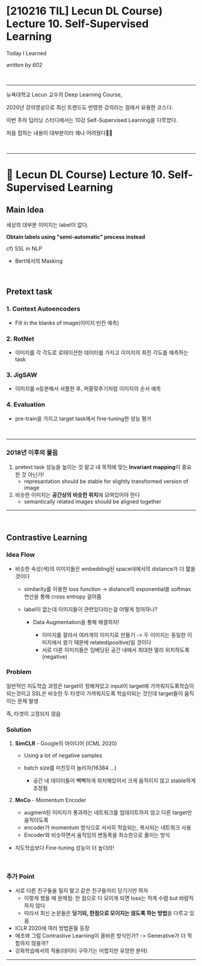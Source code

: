 # [210216 TIL] Lecun DL Course) Lecture 10. Self-Supervised Learning

Today I Learned

_written by 602_

<br/>



---

뉴욕대학교 Lecun 교수의 Deep Learning Course,

2020년 강의영상으로 최신 트렌드도 반영한 강의라는 점에서 유용한 코스다.

이번 주차 딥러닝 스터디에서는 10강 Self-Supervised Learning을 다루었다.

처음 접하는 내용이 대부분이라 꽤나 어려웠다🤦‍♀️



<br/>



---

# 👀 Lecun DL Course) Lecture 10. Self-Supervised Learning





## Main Idea

세상의 대부분 이미지는 label이 없다.

**Obtain labels using "semi-automatic" process instead**



cf) SSL in NLP

- Bert에서의 Masking

<br/>



## Pretext task



### 1. Context Autoencoders

- Fill in the blanks of image(이미지 빈칸 예측)

### 2. RotNet

- 이미지를 각 각도로 로테이션한 데이터를 가지고 이미지의 회전 각도를 예측하는 task

### 3. JigSAW

- 이미지를 n등분해서 셔플한 후, 퍼즐맞추기처럼 이미지의 순서 예측

### 4. Evaluation

- pre-train을 가지고 target task에서 fine-tuning한 성능 평가



<br/>



---



### 2018년 이후의 물음

1. pretext task 성능을 높이는 것 말고 내 목적에 맞는 **Invariant mapping**이 중요한 것 아닌가!
   - represantation should be stable for slightly transformed version of image
2. 비슷한 이미지는 **공간상의 비슷한 위치**에 모여있어야 한다
   - semantically related images should be aligned together



---



<br/>



## Contrastive Learning



### Idea Flow

- 비슷한 속성(색)의 이미지들은 embedding된 space내에서의 distance가 더 짧을 것이다

  - similarity를 이용한 loss function -> distance의 exponential을 softmax 연산을 통해 cross entropy 걸어줌

  - label이 없는데 이미지들이 관련있다라는걸 어떻게 정의하나?

    - Data Augmentation을 통해 해결하자!

      - 이미지를 잘라서 여러개의 이미지로 만들기 -> 두 이미지는 동일한 이미지에서 왔기 때문에 related(positive)일 것이다
      - 서로 다른 이미지들은 임베딩된 공간 내에서 최대한 멀리 위치하도록(negative)

      

### Problem

일반적인 지도학습 과정은 target이 정해져있고 input이 target에 가까워지도록학습이 되는것이고 SSL은 비슷한 두 타겟이 가까워지도록 학습이되는 것인데 target들이 움직이는 문제 발생

즉, 타겟이 고정되지 않음



### Solution

1. **SimCLR** - Google의 아이디어 (ICML 2020)

   - Using a lot of negative samples

   - batch size를 미친듯이 늘리자(16384 ...)
     - 공간 내 데이터들이 빽빽하게 위치해있어서 크게 움직이지 않고 stable하게 조정됨

2. **MoCo** - Momentum Encoder

   - augment된 이미지가 통과하는 네트워크를 업데이트하지 않고 다른 target만 움직이도록
   - encoder가 momentum 방식으로 서서히 학습되는, 복사되는 네트워크 사용
   - Encoder와 비슷하면서 움직임의 변동폭을 최소한으로 줄이는 방식

   

- 지도학습보다 Fine-tuning 성능이 더 높더라!

<br/>



### 추가 Point

- 서로 다른 친구들을 밀지 말고 같은 친구들끼리 당기기만 하자
  - 이렇게 했을 때 문제점: 한 점으로 다 모이게 되면 loss는 적게 수렴 but 바람직하지 않다
  - 따라서 최신 논문들은 **당기되, 한점으로 모이지는 않도록 하는 방법**을 다루고 있음
- ICLR 2020에 여러 방법론들 등장
- 애초에 그럼 Contrastive Learning이 올바른 방식인가? -> Generative가 더 적합하지 않을까?
- 강화학습에서의 적용(데이터 구하기는 어렵지만 유망한 분야)



---

